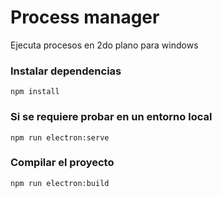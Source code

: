 # Process manager

Ejecuta procesos en 2do plano para windows

### Instalar dependencias
```
npm install
```

### Si se requiere probar en un entorno local
```
npm run electron:serve
```

### Compilar el proyecto
```
npm run electron:build
```
